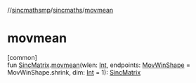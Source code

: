 //[sincmathsmp](../../index.md)/[sincmaths](index.md)/[movmean](movmean.md)

# movmean

[common]\
fun [SincMatrix](-sinc-matrix/index.md).[movmean](movmean.md)(wlen: [Int](https://kotlinlang.org/api/latest/jvm/stdlib/kotlin/-int/index.html), endpoints: [MovWinShape](-mov-win-shape/index.md) = MovWinShape.shrink, dim: [Int](https://kotlinlang.org/api/latest/jvm/stdlib/kotlin/-int/index.html) = 1): [SincMatrix](-sinc-matrix/index.md)
